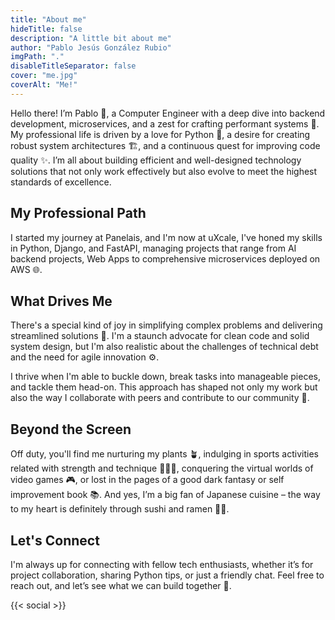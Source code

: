 ```yaml
---
title: "About me"
hideTitle: false
description: "A little bit about me"
author: "Pablo Jesús González Rubio"
imgPath: "."
disableTitleSeparator: false
cover: "me.jpg"
coverAlt: "Me!"
---
```


Hello there! I’m Pablo 👋, a Computer Engineer with a deep dive into backend development, microservices, and a zest for crafting performant systems 🚀. My professional life is driven by a love for Python 🐍, a desire for creating robust system architectures 🏗️, and a continuous quest for improving code quality ✨. I’m all about building efficient and well-designed technology solutions that not only work effectively but also evolve to meet the highest standards of excellence.

## My Professional Path

I started my journey at Panelais, and I'm now at uXcale, I've honed my skills in Python, Django, and FastAPI, managing projects that range from AI backend projects, Web Apps to comprehensive microservices deployed on AWS 🌐.

## What Drives Me

There's a special kind of joy in simplifying complex problems and delivering streamlined solutions 🧩. I'm a staunch advocate for clean code and solid system design, but I'm also realistic about the challenges of technical debt and the need for agile innovation ⚙️.

I thrive when I'm able to buckle down, break tasks into manageable pieces, and tackle them head-on. This approach has shaped not only my work but also the way I collaborate with peers and contribute to our community 🤝.

## Beyond the Screen

Off duty, you'll find me nurturing my plants 🪴, indulging in sports activities related with strength and technique 🏋️‍♂️🥋, conquering the virtual worlds of video games 🎮, or lost in the pages of a good dark fantasy or self improvement book 📚. And yes, I’m a big fan of Japanese cuisine – the way to my heart is definitely through sushi and ramen 🍣🍜.

## Let's Connect

I'm always up for connecting with fellow tech enthusiasts, whether it’s for project collaboration, sharing Python tips, or just a friendly chat. Feel free to reach out, and let’s see what we can build together 🌟.

{{< social >}}
